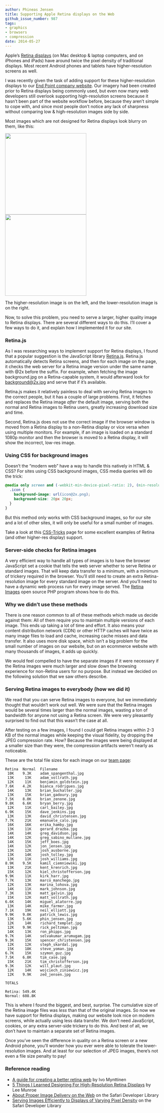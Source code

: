 ```yaml
---
author: Phineas Jensen
title: Supporting Apple Retina displays on the Web
github_issue_number: 987
tags:
- graphics
- browsers
- compression
date: 2014-05-27
---
```


Apple’s [Retina displays](https://en.wikipedia.org/wiki/Retina_Display) (on Mac desktop & laptop computers, and on iPhones and iPads) have around twice the pixel density of traditional displays. Most recent Android phones and tablets have higher-resolution screens as well.

I was recently given the task of adding support for these higher-resolution displays to our [End Point company website](/). Our imagery had been created prior to Retina displays being commonly used, but even now many web developers still overlook supporting high-resolution screens because it hasn’t been part of the website workflow before, because they aren’t simple to cope with, and since most people don’t notice any lack of sharpness without comparing low & high-resolution images side by side.

Most images which are not designed for Retina displays look blurry on them, like this:

<a href="/blog/2014/05/supporting-apple-retina-displays-on-web/image-0-big.png" imageanchor="1" style="display:inline"><img border="0" height="266" src="/blog/2014/05/supporting-apple-retina-displays-on-web/image-0.png" width="266"/></a>
<a href="/blog/2014/05/supporting-apple-retina-displays-on-web/image-1-big.png" imageanchor="1" style="display:inline"><img border="0" height="266" src="/blog/2014/05/supporting-apple-retina-displays-on-web/image-1.png" width="266"/></a>

The higher-resolution image is on the left, and the lower-resolution image is on the right.

Now, to solve this problem, you need to serve a larger, higher quality image to Retina displays. There are several different ways to do this. I’ll cover a few ways to do it, and explain how I implemented it for our site.

### Retina.js

As I was researching ways to implement support for Retina displays, I found that a popular suggestion is the JavaScript library [Retina.js](http://imulus.github.io/retinajs/). Retina.js automatically detects Retina screens, and then for each image on the page, it checks the web server for a Retina image version under the same name with @2x before the suffix. For example, when fetching the image background.jpg on a Retina-capable system, it would afterward look for background@2x.jpg and serve that if it’s available.

Retina.js makes it relatively painless to deal with serving Retina images to the correct people, but it has a couple of large problems. First, it fetches and replaces the Retina image *after* the default image, serving both the normal and Retina images to Retina users, greatly increasing download size and time.

Second, Retina.js does not use the correct image if the browser window is moved from a Retina display to a non-Retina display or vice versa when using multiple monitors. For example, if an image is loaded on a standard 1080p monitor and then the browser is moved to a Retina display, it will show the incorrect, low-res image.

### Using CSS for background images

Doesn’t the “modern web” have a way to handle this natively in HTML & CSS? For sites using CSS background images, CSS media queries will do the trick:

```css
@media only screen and (-webkit-min-device-pixel-ratio: 2), (min-resolution: 192dpi) {
  .icon {
    background-image: url(icon@2x.png);
    background-size: 20px 20px;
  }
}
```

But this method only works with CSS background images, so for our site and a lot of other sites, it will only be useful for a small number of images.

Take a look at this [CSS-Tricks](https://css-tricks.com/snippets/css/retina-display-media-query/) page for some excellent examples of Retina (and other higher-res display) support.

### Server-side checks for Retina images

A very efficient way to handle all types of images is to have the browser JavaScript set a cookie that tells the web server whether to serve Retina or standard images. That will keep data transfer to a minimum, with a minimum of trickery required in the browser. You’ll still need to create an extra Retina-resolution image for every standard image on the server. And you’ll need to have a dynamic web process run for every image served. The [Retina Images](http://retina-images.complexcompulsions.com/) open source PHP program shows how to do this.

### Why we didn’t use these methods

There is one reason common to all of these methods which made us decide against them: All of them require you to maintain multiple versions of each image. This ends up taking a lot of time and effort. It also means your content distribution network (CDN) or other HTTP caches will have twice as many image files to load and cache, increasing cache misses and data transfer. It also uses more disk space, which isn’t a big problem for the small number of images on our website, but on an ecommerce website with many thousands of images, it adds up quickly.

We would feel compelled to have the separate images if it were necessary if the Retina images were much larger and slow down the browsing experience for non-Retina users for no purpose. But instead we decided on the following solution that we saw others describe.

### Serving Retina images to everybody (how we did it)

We read that you can serve Retina images to everyone, but we immediately thought that wouldn’t work out well. We were sure that the Retina images would be several times larger than the normal images, wasting a ton of bandwidth for anyone not using a Retina screen. We were very pleasantly surprised to find out that this wasn’t the case at all.

After testing on a few images, I found I could get Retina images within 2-3 KB of the normal images while keeping the visual fidelity, by dropping the JPEG compression rate. How? Because the images were being displayed at a smaller size than they were, the compression artifacts weren’t nearly as noticeable.

These are the total file sizes for each image on our [team page](/team):

```plain
Retina  Normal  Filename
 10K    9.3K    adam_spangenthal.jpg
 13K     13K    adam_vollrath.jpg
 12K     11K    benjamin_goldstein.jpg
7.6K    4.2K    bianca_rodrigues.jpg
 14K     13K    brian_buchalter.jpg
 13K     15K    brian_gadoury.jpg
7.5K    8.0K    brian_zenone.jpg
9.8K    6.6K    bryan_berry.jpg
 12K     11K    carl_bailey.jpg
6.9K     15K    dave_jenkins.jpg
 13K     13K    david_christensen.jpg
7.7K     21K    emanuele_calo.jpg
 16K     16K    erika_hamby.jpg
 13K     11K    gerard_drazba.jpg
 14K     14K    greg_davidson.jpg
 14K     12K    greg_sabino_mullane.jpg
 14K     15K    jeff_boes.jpg
 14K     12K    jon_jensen.jpg
 13K     12K    josh_ausborne.jpg
 13K     14K    josh_tolley.jpg
 13K     11K    josh_williams.jpg
8.9K    9.5K    kamil_ciemniewski.jpg
 13K     21K    kent_krenrich.jpg
 15K     12K    kiel_christofferson.jpg
9.9K     11K    kirk_harr.jpg
7.7K     13K    marco_manchego.jpg
 12K     13K    marina_lohova.jpg
 14K     11K    mark_johnson.jpg
7.3K     13K    matt_galvin.jpg
 15K     12K    matt_vollrath.jpg
6.6K     14K    miguel_alatorre.jpg
 13K     14K    mike_farmer.jpg
7.1K     19K    neil_elliott.jpg
9.9K    9.0K    patrick_lewis.jpg
 13K    5.6K    phin_jensen.jpg
 12K     14K    richard_templet.jpg
 12K    9.9K    rick_peltzman.jpg
 14K     13K    ron_phipps.jpg
9.7K     14K    selvakumar_arumugam.jpg
9.3K     15K    spencer_christensen.jpg
 12K     12K    steph_skardal.jpg
 15K     18K    steve_yoman.jpg
6.7K     15K    szymon_guz.jpg
7.5K    6.8K    tim_case.jpg
 15K     21K    tim_christofferson.jpg
9.3K     12K    will_plaut.jpg
 12K     14K    wojciech_ziniewicz.jpg
 12K    9.9K    zed_jensen.jpg

TOTALS

Retina: 549.4K
Normal: 608.8K
```

This is where I found the biggest, and best, surprise. The cumulative size of the Retina image files was *less* than that of the original images. So now we have support for Retina displays, making our website look nice on modern screens, while actually using less data transfer. We don’t need JavaScript, cookies, or any extra server-side trickery to do this. And best of all, we don’t have to maintain a separate set of Retina images.

Once you’ve seen the difference in quality on a Retina screen or a new Android phone, you’ll wonder how you ever were able to tolerate the lower-resolution images. And at least for our selection of JPEG images, there’s not even a file size penalty to pay!

### Reference reading

- [A guide for creating a better retina web](https://ivomynttinen.com/blog/a-guide-for-creating-a-better-retina-web/) by Ivo Mynttinen
- [5 Things I Learned Designing For High-Resolution Retina Displays](https://www.leemunroe.com/designing-for-high-resolution-retina-displays/) by Lee Munroe
- [About Proper Image Delivery on the Web](https://developer.apple.com/library/safari/documentation/NetworkingInternet/Conceptual/SafariImageDeliveryBestPractices/Introduction/Introduction.html) on the Safari Developer Library
- [Serving Images Efficiently to Displays of Varying Pixel Density](https://developer.apple.com/library/safari/documentation/NetworkingInternet/Conceptual/SafariImageDeliveryBestPractices/ServingImagestoRetinaDisplays/ServingImagestoRetinaDisplays.html) on the Safari Developer Library
